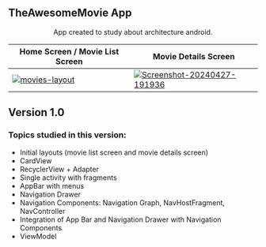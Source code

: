 ## TheAwesomeMovie App
<p align="center">App created to study about architecture android.</p>

| Home Screen / Movie List Screen  | Movie Details Screen |
| ------------- | ------------- |
| <a href="https://ibb.co/zSPHXJj"><img src="https://i.ibb.co/9qy3btz/movies-layout.png" alt="movies-layout" border="0"></a> | <a href="https://ibb.co/2KqZF05"><img src="https://i.ibb.co/C0BPwpW/Screenshot-20240427-191936.png" alt="Screenshot-20240427-191936" border="0"></a> |

<h2>Version 1.0</h2>

### Topics studied in this version:

- Initial layouts (movie list screen and movie details screen)
- CardView
- RecyclerView + Adapter
- Single activity with fragments
- AppBar with menus
- Navigation Drawer
- Navigation Components: Navigation Graph, NavHostFragment, NavController
- Integration of App Bar and Navigation Drawer with Navigation Components
- ViewModel
